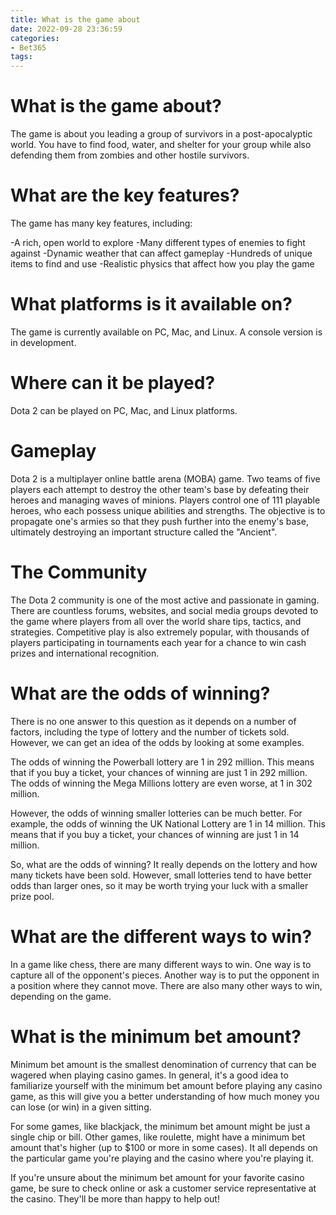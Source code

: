 ```yaml
---
title: What is the game about
date: 2022-09-28 23:36:59
categories:
- Bet365
tags:
---
```



#  What is the game about?

The game is about you leading a group of survivors in a post-apocalyptic world. You have to find food, water, and shelter for your group while also defending them from zombies and other hostile survivors.

# What are the key features?

The game has many key features, including:

-A rich, open world to explore
-Many different types of enemies to fight against
-Dynamic weather that can affect gameplay
-Hundreds of unique items to find and use
-Realistic physics that affect how you play the game

# What platforms is it available on?

The game is currently available on PC, Mac, and Linux. A console version is in development.

#  Where can it be played?

Dota 2 can be played on PC, Mac, and Linux platforms.

# Gameplay

Dota 2 is a multiplayer online battle arena (MOBA) game. Two teams of five players each attempt to destroy the other team's base by defeating their heroes and managing waves of minions. Players control one of 111 playable heroes, who each possess unique abilities and strengths. The objective is to propagate one's armies so that they push further into the enemy's base, ultimately destroying an important structure called the "Ancient".

# The Community

The Dota 2 community is one of the most active and passionate in gaming. There are countless forums, websites, and social media groups devoted to the game where players from all over the world share tips, tactics, and strategies. Competitive play is also extremely popular, with thousands of players participating in tournaments each year for a chance to win cash prizes and international recognition.

#  What are the odds of winning?

There is no one answer to this question as it depends on a number of factors, including the type of lottery and the number of tickets sold. However, we can get an idea of the odds by looking at some examples.

The odds of winning the Powerball lottery are 1 in 292 million. This means that if you buy a ticket, your chances of winning are just 1 in 292 million. The odds of winning the Mega Millions lottery are even worse, at 1 in 302 million.

However, the odds of winning smaller lotteries can be much better. For example, the odds of winning the UK National Lottery are 1 in 14 million. This means that if you buy a ticket, your chances of winning are just 1 in 14 million.

So, what are the odds of winning? It really depends on the lottery and how many tickets have been sold. However, small lotteries tend to have better odds than larger ones, so it may be worth trying your luck with a smaller prize pool.

#  What are the different ways to win?

In a game like chess, there are many different ways to win. One way is to capture all of the opponent's pieces. Another way is to put the opponent in a position where they cannot move. There are also many other ways to win, depending on the game.

#  What is the minimum bet amount?

Minimum bet amount is the smallest denomination of currency that can be wagered when playing casino games. In general, it's a good idea to familiarize yourself with the minimum bet amount before playing any casino game, as this will give you a better understanding of how much money you can lose (or win) in a given sitting.

For some games, like blackjack, the minimum bet amount might be just a single chip or bill. Other games, like roulette, might have a minimum bet amount that's higher (up to $100 or more in some cases). It all depends on the particular game you're playing and the casino where you're playing it.

If you're unsure about the minimum bet amount for your favorite casino game, be sure to check online or ask a customer service representative at the casino. They'll be more than happy to help out!
